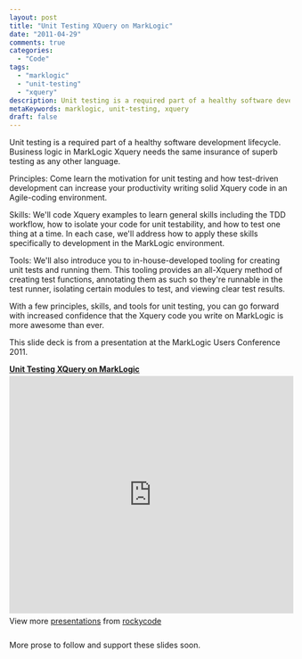 ```yaml
---
layout: post
title: "Unit Testing XQuery on MarkLogic"
date: "2011-04-29"
comments: true
categories:
  - "Code"
tags:
  - "marklogic"
  - "unit-testing"
  - "xquery"
description: Unit testing is a required part of a healthy software development lifecycle.  Business logic in MarkLogic Xquery needs the same insurance of superb testing 
metaKeywords: marklogic, unit-testing, xquery
draft: false
---
```


Unit testing is a required part of a healthy software development lifecycle.  Business logic in MarkLogic Xquery needs the same insurance of superb testing as any other language.  

Principles: Come learn the motivation for unit testing and how test-driven development can increase your productivity writing solid Xquery code in an Agile-coding environment.  

Skills: We'll code Xquery examples to learn general skills including the TDD workflow, how to isolate your code for unit testability, and how to test one thing at a time.  In each case, we'll address how to apply these skills specifically to development in the MarkLogic environment.

Tools: We'll also introduce you to in-house-developed tooling for creating unit tests and running them.  This tooling provides an all-Xquery method of creating test functions, annotating them as such so they're runnable in the test runner, isolating certain modules to test, and viewing clear test results.

With a few principles, skills, and tools for unit testing, you can go forward with increased confidence that the Xquery code you write on MarkLogic is more awesome than ever.

<!--more-->

This slide deck is from a presentation at the MarkLogic Users Conference 2011.  

<div style="width:510px" id="__ss_7778485"> <strong style="display:block;margin:12px 0 4px"><a href="http://www.slideshare.net/rockycode/unit-testing-xquery-on-marklogic" title="Unit Testing XQuery on MarkLogic">Unit Testing XQuery on MarkLogic</a></strong> <iframe src="http://www.slideshare.net/slideshow/embed_code/7778485" width="510" height="426" frameborder="0" marginwidth="0" marginheight="0" scrolling="no"></iframe> <div style="padding:5px 0 12px"> View more <a href="http://www.slideshare.net/">presentations</a> from <a href="http://www.slideshare.net/rockycode">rockycode</a> </div> </div>

More prose to follow and support these slides soon.  


  
